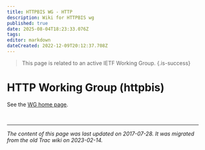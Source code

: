```yaml
---
title: HTTPBIS WG - HTTP
description: Wiki for HTTPBIS wg
published: true
date: 2025-08-04T18:23:33.076Z
tags: 
editor: markdown
dateCreated: 2022-12-09T20:12:37.708Z
---
```


> This page is related to an active IETF Working Group.
{.is-success}
# HTTP Working Group (httpbis)

See the [WG home page](https://httpwg.github.io/).


&nbsp;
&nbsp;
&nbsp;

---

*The content of this page was last updated on 2017-07-28. It was migrated from the old Trac wiki on 2023-02-14.*

